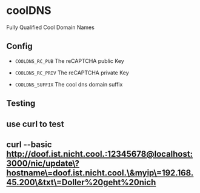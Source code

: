 # coolDNS

Fully Qualified Cool Domain Names

## Config

* `COOLDNS_RC_PUB` The reCAPTCHA public Key
* `COOLDNS_RC_PRIV` The reCAPTCHA private Key

* `COOLDNS_SUFFIX` The cool dns domain suffix

## Testing

use curl to test
---
curl --basic http://doof.ist.nicht.cool.:12345678@localhost:3000/nic/update\?hostname\=doof.ist.nicht.cool.\&myip\=192.168.45.200\&txt\=Doller%20geht%20nich
---
